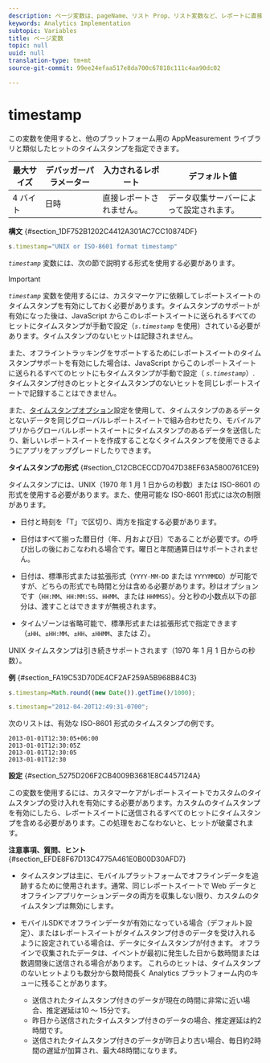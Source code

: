 ```yaml
---
description: ページ変数は、pageName、リスト Prop、リスト変数など、レポートに直接入力されます。
keywords: Analytics Implementation
subtopic: Variables
title: ページ変数
topic: null
uuid: null
translation-type: tm+mt
source-git-commit: 99ee24efaa517e8da700c67818c111c4aa90dc02

---
```



# timestamp

この変数を使用すると、他のプラットフォーム用の AppMeasurement ライブラリと類似したヒットのタイムスタンプを指定できます。


<!-- 

timestamp.xml

 -->

| 最大サイズ | デバッガーパラメーター | 入力されるレポート | デフォルト値 |
|---|---|---|---|
| 4 バイト | 日時 | 直接レポートされません。 | データ収集サーバーによって設定されます。 |

**構文** {#section_1DF752B1202C4412A301AC7CC10874DF}

```js
s.timestamp="UNIX or ISO-8601 format timestamp"
```

*`timestamp`* 変数には、次の節で説明する形式を使用する必要があります。

>[!IMPORTANT]
>
>*`timestamp`* 変数を使用するには、カスタマーケアに依頼してレポートスイートのタイムスタンプを有効にしておく必要があります。タイムスタンプのサポートが有効になった後は、JavaScript からこのレポートスイートに送られるすべてのヒットにタイムスタンプが手動で設定（*`s.timestamp`* を使用）されている必要があります。タイムスタンプのないヒットは記録されません。
>
>また、オフライントラッキングをサポートするためにレポートスイートのタイムスタンプサポートを有効にした場合は、JavaScript からこのレポートスイートに送られるすべてのヒットにもタイムスタンプが手動で設定（ *`s.timestamp`*）.タイムスタンプ付きのヒットとタイムスタンプのないヒットを同じレポートスイートで記録することはできません。
>
>また、[タイムスタンプオプション](/help/implement/js-implementation/timestamps-overview.md)設定を使用して、タイムスタンプのあるデータとないデータを同じグローバルレポートスイートで組み合わせたり、モバイルアプリからグローバルレポートスイートにタイムスタンプのあるデータを送信したり、新しいレポートスイートを作成することなくタイムスタンプを使用できるようにアプリをアップグレードしたりできます。

**タイムスタンプの形式** {#section_C12CBCECCD7047D38EF63A5800761CE9}

タイムスタンプには、UNIX（1970 年 1 月 1 日からの秒数）または ISO-8601 の形式を使用する必要があります。また、使用可能な ISO-8601 形式には次の制限があります。

* 日付と時刻を「T」で区切り、両方を指定する必要があります。
* 日付はすべて揃った暦日付（年、月および日）であることが必要です。の呼び出しの後におこなわれる場合です。曜日と年間通算日はサポートされません。
* 日付は、標準形式または拡張形式（`YYYY-MM-DD` または `YYYYMMDD`）が可能ですが、どちらの形式でも時間と分は含める必要があります。秒はオプションです（`HH:MM`、`HH:MM:SS`、`HHMM`、または `HHMMSS`）。分と秒の小数点以下の部分は、渡すことはできますが無視されます。

* タイムゾーンは省略可能で、標準形式または拡張形式で指定できます（`±HH`、`±HH:MM`、`±HH`、`±HHMM`、または Z）。

UNIX タイムスタンプは引き続きサポートされます（1970 年 1 月 1 日からの秒数）。

**例** {#section_FA19C53D70DE4CF2AF259A5B968B84C3}

```js
s.timestamp=Math.round((new Date()).getTime()/1000);
```

```js
s.timestamp="2012-04-20T12:49:31-0700";
```

次のリストは、有効な ISO-8601 形式のタイムスタンプの例です。

```
2013-01-01T12:30:05+06:00 
2013-01-01T12:30:05Z 
2013-01-01T12:30:05 
2013-01-01T12:30
```

**設定** {#section_5275D206F2CB4009B3681E8C4457124A}

この変数を使用するには、カスタマーケアがレポートスイートでカスタムのタイムスタンプの受け入れを有効にする必要があります。カスタムのタイムスタンプを有効にしたら、レポートスイートに送信されるすべてのヒットにタイムスタンプを含める必要があります。この処理をおこなわないと、ヒットが破棄されます。

**注意事項、質問、ヒント** {#section_EFDE8F67D13C4775A461E0B00D30AFD7}

* タイムスタンプは主に、モバイルプラットフォームでオフラインデータを追跡するために使用されます。通常、同じレポートスイートで Web データとオフラインアプリケーションデータの両方を収集しない限り、カスタムのタイムスタンプは無効にします。
* モバイルSDKでオフラインデータが有効になっている場合（デフォルト設定）、またはレポートスイートがタイムスタンプ付きのデータを受け入れるように設定されている場合は、データにタイムスタンプが付きます。 オフラインで収集されたデータは、イベントが最初に発生した日から数時間または数週間後に送信される場合があります。 これらのヒットは、タイムスタンプのないヒットよりも数分から数時間長く Analytics プラットフォーム内のキューに残ることがあります。

   * 送信されたタイムスタンプ付きのデータが現在の時間に非常に近い場合、推定遅延は10 ～ 15分です。
   * 昨日から送信されたタイムスタンプ付きのデータの場合、推定遅延は約2時間です。
   * 送信されたタイムスタンプ付きのデータが昨日より古い場合、毎日約2時間の遅延が加算され、最大48時間になります。

